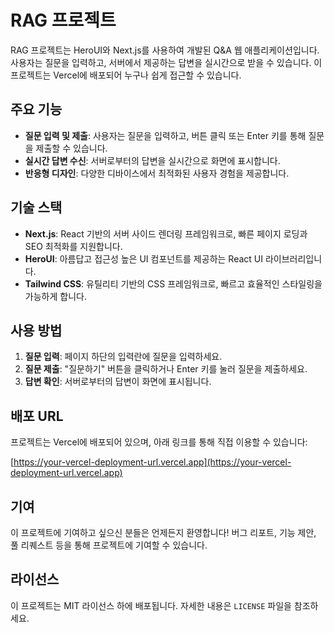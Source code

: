 # RAG 프로젝트

RAG 프로젝트는 HeroUI와 Next.js를 사용하여 개발된 Q&A 웹 애플리케이션입니다. 사용자는 질문을 입력하고, 서버에서 제공하는 답변을 실시간으로 받을 수 있습니다. 이 프로젝트는 Vercel에 배포되어 누구나 쉽게 접근할 수 있습니다.

## 주요 기능

- **질문 입력 및 제출**: 사용자는 질문을 입력하고, 버튼 클릭 또는 Enter 키를 통해 질문을 제출할 수 있습니다.
- **실시간 답변 수신**: 서버로부터의 답변을 실시간으로 화면에 표시합니다.
- **반응형 디자인**: 다양한 디바이스에서 최적화된 사용자 경험을 제공합니다.

## 기술 스택

- **Next.js**: React 기반의 서버 사이드 렌더링 프레임워크로, 빠른 페이지 로딩과 SEO 최적화를 지원합니다.
- **HeroUI**: 아름답고 접근성 높은 UI 컴포넌트를 제공하는 React UI 라이브러리입니다.
- **Tailwind CSS**: 유틸리티 기반의 CSS 프레임워크로, 빠르고 효율적인 스타일링을 가능하게 합니다.

## 사용 방법

1. **질문 입력**: 페이지 하단의 입력란에 질문을 입력하세요.
2. **질문 제출**: "질문하기" 버튼을 클릭하거나 Enter 키를 눌러 질문을 제출하세요.
3. **답변 확인**: 서버로부터의 답변이 화면에 표시됩니다.

## 배포 URL

프로젝트는 Vercel에 배포되어 있으며, 아래 링크를 통해 직접 이용할 수 있습니다:

[https://your-vercel-deployment-url.vercel.app](https://your-vercel-deployment-url.vercel.app)

## 기여

이 프로젝트에 기여하고 싶으신 분들은 언제든지 환영합니다! 버그 리포트, 기능 제안, 풀 리퀘스트 등을 통해 프로젝트에 기여할 수 있습니다.

## 라이선스

이 프로젝트는 MIT 라이선스 하에 배포됩니다. 자세한 내용은 `LICENSE` 파일을 참조하세요.
